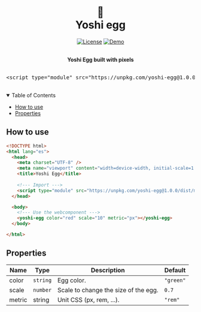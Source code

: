 <div align="center">
    <h1>
        👾
        <br />
        Yoshi egg
        <br />
    </h1>
</div>

<div align="center">

[![License](https://img.shields.io/github/license/Alejandroid17/yoshi-egg?style=flat-square)](https://github.com/Alejandroid17/yoshi-egg/blob/main/LICENSE)
[![Demo](https://img.shields.io/badge/demos-🚀-yellow.svg?style=flat-square)](https://github.com/Alejandroid17/yoshi-egg/tree/main/demo)

<br />
</div>

<div align="center"> 
<strong>Yoshi Egg built with pixels</strong>
</div>

<div align="center"> 
<br />
<pre>&lt;script type="module" src="https://unpkg.com/yoshi-egg@1.0.0/dist/main.js"&gt;&lt;/script&gt;</pre>
<br />
</div>

<!-- TABLE OF CONTENTS -->

<details open>
    <summary>Table of Contents</summary>
    <ul>
        <li><a href="#how-to-use">How to use</a></li>
        <li><a href="#properties">Properties</a></li>
  </ul>
</details>

## How to use


```html
<!DOCTYPE html>
<html lang="es">
  <head>
    <meta charset="UTF-8" />
    <meta name="viewport" content="width=device-width, initial-scale=1.0" />
    <title>Yoshi Egg</title>
    
    <!--- Import --->
    <script type="module" src="https://unpkg.com/yoshi-egg@1.0.0/dist/main.js"></script>
  </head>

  <body>
    <!--- Use the webcomponent --->
    <yoshi-egg color="red" scale="10" metric="px"></yoshi-egg>
  </body>

</html>
```

## Properties

| Name   | Type   | Description                         | Default |
|--------|--------|-------------------------------------|---------|
| color  | `string` | Egg color.                           | `"green"` |
| scale  | `number` | Scale to change the size of the egg. | `0.7`     |
| metric | string | Unit CSS (px, rem, ...).       | `"rem"`   |


